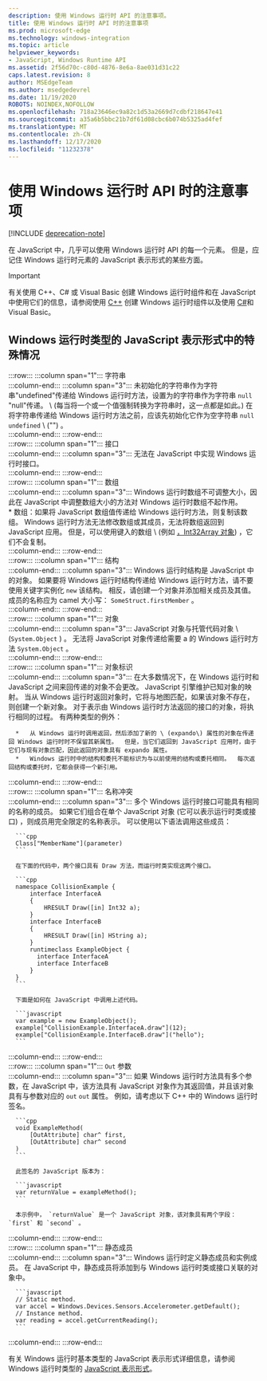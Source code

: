 ```yaml
---
description: 使用 Windows 运行时 API 的注意事项。
title: 使用 Windows 运行时 API 时的注意事项
ms.prod: microsoft-edge
ms.technology: windows-integration
ms.topic: article
helpviewer_keywords:
- JavaScript, Windows Runtime API
ms.assetid: 2f56d70c-c80d-4876-8e6a-8ae031d31c22
caps.latest.revision: 8
author: MSEdgeTeam
ms.author: msedgedevrel
ms.date: 11/19/2020
ROBOTS: NOINDEX,NOFOLLOW
ms.openlocfilehash: 718a23646ec9a82c1d53a2669d7cdbf218647e41
ms.sourcegitcommit: a35a6b5bbc21b7df61d08cbc6b074b5325ad4fef
ms.translationtype: MT
ms.contentlocale: zh-CN
ms.lasthandoff: 12/17/2020
ms.locfileid: "11232378"
---
```

# 使用 Windows 运行时 API 时的注意事项  

[!INCLUDE [deprecation-note](../includes/legacy-edge-note.md)]  

在 JavaScript 中，几乎可以使用 Windows 运行时 API 的每一个元素。  但是，应记住 Windows 运行时元素的 JavaScript 表示形式的某些方面。  

> [!IMPORTANT]
> 有关使用 C++、C# 或 Visual Basic 创建 Windows 运行时组件和在 JavaScript 中使用它们的信息，请参阅使用 [C++][WindowsUwpComponentsCreatingCpp] 创建 Windows 运行时组件以及使用 [C#][WindowsUwpComponentsCreatingCsharpVb]和 Visual Basic。  

## Windows 运行时类型的 JavaScript 表示形式中的特殊情况  

:::row:::
   :::column span="1":::
      字符串  
   :::column-end:::
   :::column span="3":::
      未初始化的字符串作为字符串"undefined"传递给 Windows 运行时方法，设置为的字符串作为字符串 `null` "null"传递。  \ (每当将一个或一个值强制转换为字符串时，这一点都是如此。\) 在将字符串传递给 Windows 运行时方法之前，应该先初始化它作为空字符串 `null` `undefined` \ (""\) 。  
   :::column-end:::
:::row-end:::  
:::row:::
   :::column span="1":::
      接口  
   :::column-end:::
   :::column span="3":::
      无法在 JavaScript 中实现 Windows 运行时接口。  
   :::column-end:::
:::row-end:::  
:::row:::
   :::column span="1":::
      数组  
   :::column-end:::
   :::column span="3":::
      Windows 运行时数组不可调整大小，因此在 JavaScript 中调整数组大小的方法对 Windows 运行时数组不起作用。  
      *   数组：如果将 JavaScript 数组值传递给 Windows 运行时方法，则复制该数组。  Windows 运行时方法无法修改数组或其成员，无法将数组返回到 JavaScript 应用。  但是，可以使用键入的数组 \ (例如 [，Int32Array 对象][MDNInt32array]\) ，它们不会复制。  
   :::column-end:::
:::row-end:::  
:::row:::
   :::column span="1":::
      结构  
   :::column-end:::
   :::column span="3":::
      Windows 运行时结构是 JavaScript 中的对象。  如果要将 Windows 运行时结构传递给 Windows 运行时方法，请不要使用关键字实例化 `new` 该结构。  相反，请创建一个对象并添加相关成员及其值。  成员的名称应为 camel 大小写： `SomeStruct.firstMember` 。  
   :::column-end:::
:::row-end:::  
:::row:::
   :::column span="1":::
      对象  
   :::column-end:::
   :::column span="3":::
      JavaScript 对象与托管代码对象 \ (`System.Object` \) 。  无法将 JavaScript 对象传递给需要 a 的 Windows 运行时方法 `System.Object` 。  
   :::column-end:::
:::row-end:::  
:::row:::
   :::column span="1":::
      对象标识  
   :::column-end:::
   :::column span="3":::
      在大多数情况下，在 Windows 运行时和 JavaScript 之间来回传递的对象不会更改。  JavaScript 引擎维护已知对象的映射。  当从 Windows 运行时返回对象时，它将与地图匹配，如果该对象不存在，则创建一个新对象。  对于表示由 Windows 运行时方法返回的接口的对象，将执行相同的过程。  有两种类型的例外：  
      
      *   从 Windows 运行时调用返回，然后添加了新的 \ (expando\) 属性的对象在传递回 Windows 运行时时不保留其新属性。  但是，当它们返回到 JavaScript 应用时，由于它们与现有对象匹配，因此返回的对象具有 expando 属性。  
      *   Windows 运行时中的结构和委托不能标识为与以前使用的结构或委托相同。  每次返回结构或委托时，它都会获得一个新引用。  
   :::column-end:::
:::row-end:::  
:::row:::
   :::column span="1":::
      名称冲突  
   :::column-end:::
   :::column span="3":::
      多个 Windows 运行时接口可能具有相同的名称的成员。  如果它们组合在单个 JavaScript 对象 (它可以表示运行时类或接口) ，则成员用完全限定的名称表示。  可以使用以下语法调用这些成员：  
      
      ```cpp
      Class["MemberName"](parameter)
      ```  
      
      在下面的代码中，两个接口具有 Draw 方法，而运行时类实现这两个接口。  
      
      ```cpp
      namespace CollisionExample {
          interface InterfaceA
          {
              HRESULT Draw([in] Int32 a);
          }
          interface InterfaceB
          {
              HRESULT Draw([in] HString a);
          }
          runtimeclass ExampleObject {
            interface InterfaceA
            interface InterfaceB
          }
      }
      ```  
      
      下面是如何在 JavaScript 中调用上述代码。  
      
      ```javascript
      var example = new ExampleObject();
      example["CollisionExample.InterfaceA.draw"](12);
      example["CollisionExample.InterfaceB.draw"]("hello");
      ```  
   :::column-end:::
:::row-end:::  
:::row:::
   :::column span="1":::
      `Out` 参数  
   :::column-end:::
   :::column span="3":::
      如果 Windows 运行时方法具有多个参数，在 JavaScript 中，该方法具有 JavaScript 对象作为其返回值，并且该对象具有与参数对应的 `out` `out` 属性。  例如，请考虑以下 C++ 中的 Windows 运行时签名。  
      
      ```cpp
      void ExampleMethod(
          [OutAttribute] char^ first,
          [OutAttribute] char^ second
      )
      ```  
      
      此签名的 JavaScript 版本为：  
      
      ```javascript
      var returnValue = exampleMethod();
      ```  
      
      本示例中， `returnValue` 是一个 JavaScript 对象，该对象具有两个字段： `first` 和 `second` 。  
   :::column-end:::
:::row-end:::  
:::row:::
   :::column span="1":::
      静态成员  
   :::column-end:::
   :::column span="3":::
      Windows 运行时定义静态成员和实例成员。  在 JavaScript 中，静态成员将添加到与 Windows 运行时类或接口关联的对象中。  
      
      ```javascript
      // Static method.
      var accel = Windows.Devices.Sensors.Accelerometer.getDefault();
      // Instance method.
      var reading = accel.getCurrentReading();
      ```  
   :::column-end:::
:::row-end:::  
    
有关 Windows 运行时基本类型的 JavaScript 表示形式详细信息，请参阅 Windows 运行时类型的 [JavaScript 表示形式][WindowsRuntimeJavascriptTypes]。  

<!-- links -->  
 
[WindowsRuntimeJavascriptTypes]: ./javascript-representation-of-windows-runtime-types.md "Windows 运行时类型的 JavaScript 表示形式 |Microsoft Docs"

[WindowsUwpComponentsCreatingCpp]: /windows/uwp/winrt-components/creating-windows-runtime-components-in-cpp "使用 C++/CX 的 Windows 运行时组件 |Microsoft Docs"  
[WindowsUwpComponentsCreatingCsharpVb]: /windows/uwp/winrt-components/creating-windows-runtime-components-in-csharp-and-visual-basic "使用 C# 和 Visual Basic 的 Windows 运行时组件 |Microsoft Docs"  

[MDNInt32array]: https://developer.mozilla.org/docs/Web/JavaScript/Reference/Global_Objects/Int32Array "Int32Array |MDN"  
